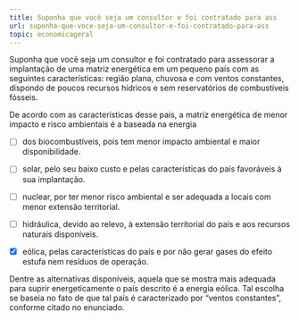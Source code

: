 ```yaml
---
title: Suponha que você seja um consultor e foi contratado para ass
url: suponha-que-voce-seja-um-consultor-e-foi-contratado-para-ass
topic: economicageral
---
```



Suponha que você seja um consultor e foi contratado para assessorar a implantação de uma matriz energética em um pequeno país com as seguintes características: região plana, chuvosa e com ventos constantes, dispondo de poucos recursos hídricos e sem reservatórios de combustíveis fósseis.

De acordo com as características desse país, a matriz energética de menor impacto e risco ambientais é a baseada na energia



- [ ] dos biocombustíveis, pois tem menor impacto ambiental e maior disponibilidade.
- [ ] solar, pelo seu baixo custo e pelas características do país favoráveis à sua implantação.
- [ ] nuclear, por ter menor risco ambiental e ser adequada a locais com menor extensão territorial.
- [ ] hidráulica, devido ao relevo, à extensão territorial do país e aos recursos naturais disponíveis.
- [x] eólica, pelas características do país e por não gerar gases do efeito estufa nem resíduos de operação.


Dentre as alternativas disponíveis, aquela que se mostra mais adequada para suprir energeticamente o país descrito é a energia eólica. Tal escolha se baseia no fato de que tal país é caracterizado por “ventos constantes”, conforme citado no enunciado.
